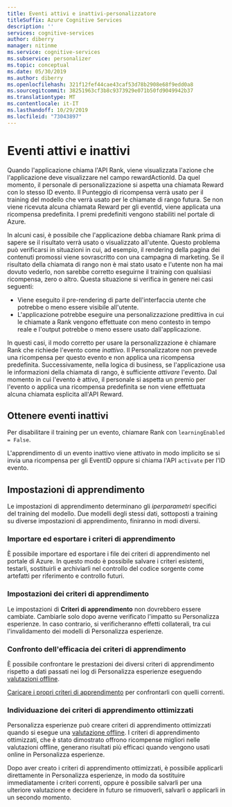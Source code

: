 ```yaml
---
title: Eventi attivi e inattivi-personalizzatore
titleSuffix: Azure Cognitive Services
description: ''
services: cognitive-services
author: diberry
manager: nitinme
ms.service: cognitive-services
ms.subservice: personalizer
ms.topic: conceptual
ms.date: 05/30/2019
ms.author: diberry
ms.openlocfilehash: 321f12fef44cae43caf53d78b2908e68f9edd0a8
ms.sourcegitcommit: 38251963cf3b8c9373929e071b50fd9049942b37
ms.translationtype: MT
ms.contentlocale: it-IT
ms.lasthandoff: 10/29/2019
ms.locfileid: "73043897"
---
```

# <a name="active-and-inactive-events"></a>Eventi attivi e inattivi

Quando l'applicazione chiama l'API Rank, viene visualizzata l'azione che l'applicazione deve visualizzare nel campo rewardActionId.  Da quel momento, il personale di personalizzazione si aspetta una chiamata Reward con lo stesso ID evento. Il Punteggio di ricompensa verrà usato per il training del modello che verrà usato per le chiamate di rango futura. Se non viene ricevuta alcuna chiamata Reward per gli eventId, viene applicata una ricompensa predefinita. I premi predefiniti vengono stabiliti nel portale di Azure.

In alcuni casi, è possibile che l'applicazione debba chiamare Rank prima di sapere se il risultato verrà usato o visualizzato all'utente. Questo problema può verificarsi in situazioni in cui, ad esempio, il rendering della pagina dei contenuti promossi viene sovrascritto con una campagna di marketing. Se il risultato della chiamata di rango non è mai stato usato e l'utente non ha mai dovuto vederlo, non sarebbe corretto eseguirne il training con qualsiasi ricompensa, zero o altro.
Questa situazione si verifica in genere nei casi seguenti:

* Viene eseguito il pre-rendering di parte dell'interfaccia utente che potrebbe o meno essere visibile all'utente. 
* L'applicazione potrebbe eseguire una personalizzazione predittiva in cui le chiamate a Rank vengono effettuate con meno contesto in tempo reale e l'output potrebbe o meno essere usato dall'applicazione. 

In questi casi, il modo corretto per usare la personalizzazione è chiamare Rank che richiede l'evento come _inattivo_. Il Personalizzatore non prevede una ricompensa per questo evento e non applica una ricompensa predefinita. Successivamente, nella logica di business, se l'applicazione usa le informazioni della chiamata di rango, è sufficiente _attivare_ l'evento. Dal momento in cui l'evento è attivo, il personale si aspetta un premio per l'evento o applica una ricompensa predefinita se non viene effettuata alcuna chiamata esplicita all'API Reward.

## <a name="get-inactive-events"></a>Ottenere eventi inattivi

Per disabilitare il training per un evento, chiamare Rank con `learningEnabled = False`.

L'apprendimento di un evento inattivo viene attivato in modo implicito se si invia una ricompensa per gli EventID oppure si chiama l'API `activate` per l'ID evento.

## <a name="learning-settings"></a>Impostazioni di apprendimento

Le impostazioni di apprendimento determinano gli *iperparametri* specifici del training del modello. Due modelli degli stessi dati, sottoposti a training su diverse impostazioni di apprendimento, finiranno in modi diversi.

### <a name="import-and-export-learning-policies"></a>Importare ed esportare i criteri di apprendimento

È possibile importare ed esportare i file dei criteri di apprendimento nel portale di Azure. In questo modo è possibile salvare i criteri esistenti, testarli, sostituirli e archiviarli nel controllo del codice sorgente come artefatti per riferimento e controllo futuri.

### <a name="learning-policy-settings"></a>Impostazioni dei criteri di apprendimento

Le impostazioni di **Criteri di apprendimento** non dovrebbero essere cambiate. Cambiarle solo dopo averne verificato l'impatto su Personalizza esperienze. In caso contrario, si verificheranno effetti collaterali, tra cui l'invalidamento dei modelli di Personalizza esperienze.

### <a name="comparing-effectiveness-of-learning-policies"></a>Confronto dell'efficacia dei criteri di apprendimento

È possibile confrontare le prestazioni dei diversi criteri di apprendimento rispetto a dati passati nei log di Personalizza esperienze eseguendo [valutazioni offline](concepts-offline-evaluation.md).

[Caricare i propri criteri di apprendimento](how-to-offline-evaluation.md) per confrontarli con quelli correnti.

### <a name="discovery-of-optimized-learning-policies"></a>Individuazione dei criteri di apprendimento ottimizzati

Personalizza esperienze può creare criteri di apprendimento ottimizzati quando si esegue una [valutazione offline](how-to-offline-evaluation.md). I criteri di apprendimento ottimizzati, che è stato dimostrato offrono ricompense migliori nelle valutazioni offline, generano risultati più efficaci quando vengono usati online in Personalizza esperienze.

Dopo aver creato i criteri di apprendimento ottimizzati, è possibile applicarli direttamente in Personalizza esperienze, in modo da sostituire immediatamente i criteri correnti, oppure è possibile salvarli per una ulteriore valutazione e decidere in futuro se rimuoverli, salvarli o applicarli in un secondo momento.
